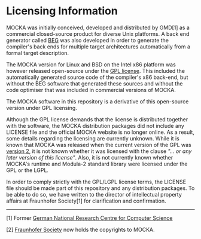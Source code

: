 # Licensing Information

MOCKA was initially conceived, developed and distributed by GMD[1] as a commercial closed-source product
for diverse Unix platforms. A back end generator called [BEG](https://www.hei.biz/beg/) was also developed
in order to generate the compiler's back ends for multiple target architectures automatically
from a formal target description.

The MOCKA version for Linux and BSD on the Intel x86 platform was however released open-source under the
[GPL license](https://www.gnu.org/licenses/licenses.html#GPL). This included the automatically generated
source code of the compiler's x86 back-end, but without the BEG software that generated these sources
and without the code optimiser that was included in commercial versions of MOCKA.

The MOCKA software in this repository is a derivative of this open-source version under GPL licensing.

Although the GPL license demands that the license is distributed together with the software, the MOCKA
distribution packages did not include any LICENSE file and the official MOCKA website is no longer online.
As a result, some details regarding the licensing are currently unknown. While it is known that MOCKA was
released when the current version of the GPL was [version 2](https://www.gnu.org/licenses/old-licenses/gpl-2.0.en.html),
it is not known whether it was licensed with the clause *"... or any later version of this license"*.
Also, it is not currently known whether MOCKA's runtime and Modula-2 standard library were licensed under
the GPL or the LGPL.

In order to comply strictly with the GPL/LGPL license terms, the LICENSE file should be made part of this
repository and any distribution packages. To be able to do so, we have written to the director of
intellectual property affairs at Fraunhofer Society[1] for clarification and confirmation.

___
[1] Former [German National Research Centre for Computer Science](https://de.wikipedia.org/wiki/GMD-Forschungszentrum_Informationstechnik)

[2] [Fraunhofer Society](https://www.fraunhofer.de/en.html) now holds the copyrights to MOCKA.

